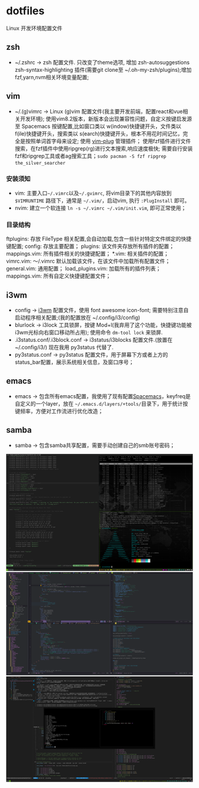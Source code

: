 # dotfiles
Linux 开发环境配置文件
## zsh
- ~/.zshrc -> zsh 配置文件. 只改变了theme选项, 增加 zsh-autosuggestions zsh-syntax-highlighting 插件(需要git clone至 ~/.oh-my-zsh/plugins);增加fzf,yarn,nvm相关环境变量配置;
## vim
- ~/.(g)vimrc -> Linux (g)vim 配置文件(我主要开发前端，配置react和vue相关开发环境);
  使用vim8.2版本，新版本会出现兼容性问题，自定义按键启发源至 Spacemacs 按键配置,比如窗口类以 <leader>w(indow)快捷键开头，文件类以 <leader>f(ile)快捷键开头，搜索类以 <leader>s(earch)快捷键开头，根本不用花时间记忆，完全是按照单词首字母来设定;
  使用 [vim-plug](https://github.com/junegunn/vim-plug) 管理插件；
  使用fzf插件进行文件搜索，在fzf插件中使用ripgrep(rg)进行文本搜索,响应速度极快;
  需要自行安装fzf和ripgrep工具或者ag搜索工具；``sudo pacman -S fzf ripgrep the_silver_searcher``
### 安装须知
  - vim: 主要入口``~/.vimrc``以及``~/.gvimrc``, 将vim目录下的其他内容放到 ``$VIMRUNTIME`` 路径下，通常是 ``~/.vim/``，启动vim, 执行 ``:PlugInstall`` 即可。
  - nvim: 建立一个软连接 ``ln -s ~/.vimrc ~/.vim/init.vim``, 即可正常使用；
### 目录结构
  ftplugins: 存放 FileType 相关配置,会自动加载,包含一些针对特定文件绑定的快捷键配置;
  config: 存放主要配置；
      plugins: 该文件夹存放所有插件的配置；
        mappings.vim: 所有插件相关的快捷键配置；
        *.vim: 相关插件的配置；
      vimrc.vim: ～/.vimrc 默认加载该文件，在该文件中加载所有配置文件；
      general.vim: 通用配置；
      load_plugins.vim: 加载所有的插件列表；
      mappings.vim: 所有自定义快捷键配置文件；
## i3wm
- config -> [i3wm](https://i3wm.org/) 配置文件，使用 font awesome icon-font; 需要特别注意自启动程序相关配置;(我的配置放在 ~/.config/i3/config)
- blurlock -> i3lock 工具锁屏，按键 Mod+l(我弃用了这个功能，快捷键功能被i3wm光标向右窗口移动所占用); 使用命令 ``dm-tool lock`` 来锁屏.
- .i3status.conf/.i3block.conf -> i3status/i3blocks 配置文件.(放置在 ~/.config/i3/) 现在我用 py3status 代替了.
- py3status.conf -> py3status 配置文件，用于屏幕下方或者上方的status_bar配置，展示系统相关信息，及窗口序号；
## emacs
- emacs -> 包含所有emacs配置，我使用了现有配置[Spacemacs](https://www.spacemacs.org)，keyfreq是自定义的一个layer，放在 ``~/.emacs.d/layers/+tools/``目录下，用于统计按键频率，方便对工作流进行优化改造；
## samba
- samba -> 包含samba共享配置，需要手动创建自己的smb账号密码；

![](https://raw.githubusercontent.com/jadegong/dotfiles/master/2020-12-18-095830_1920x1200_scrot.png)
![](https://raw.githubusercontent.com/jadegong/dotfiles/master/emacs_Screenshot_2022-08-13_17-22-33.png)
![](https://raw.githubusercontent.com/jadegong/dotfiles/master/Screenshot_2022-09-08_gvim.png)
